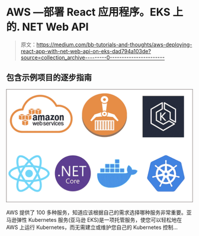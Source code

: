 # AWS —部署 React 应用程序。EKS 上的. NET Web API

> 原文：<https://medium.com/bb-tutorials-and-thoughts/aws-deploying-react-app-with-net-web-api-on-eks-dad794a103de?source=collection_archive---------0----------------------->

## 包含示例项目的逐步指南

![](img/e24ec848de9781fc161c92691ee4846c.png)

AWS 提供了 100 多种服务，知道应该根据自己的需求选择哪种服务非常重要。亚马逊弹性 Kubernetes 服务(亚马逊 EKS)是一项托管服务，使您可以轻松地在 AWS 上运行 Kubernetes，而无需建立或维护您自己的 Kubernetes 控制…
